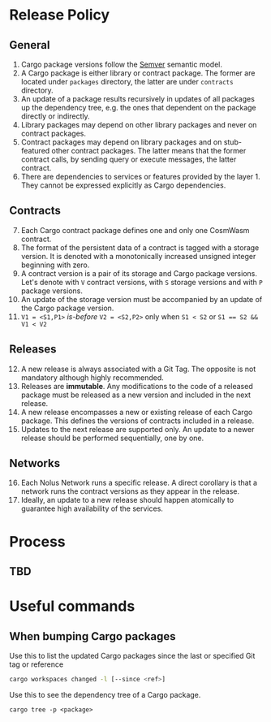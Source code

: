 # Release Policy

## General
1. Cargo package versions follow the [Semver](https://semver.org) semantic model.
2. A Cargo package is either library or contract package. The former are located under `packages` directory, the latter are under `contracts` directory.
3. An update of a package results recursively in updates of all packages up the dependency tree, e.g. the ones that dependent on the package directly or indirectly.
4. Library packages may depend on other library packages and never on contract packages.
5. Contract packages may depend on library packages and on stub-featured other contract packages. The latter means that the former contract calls, by sending query or execute messages, the latter contract.
6. There are dependencies to services or features provided by the layer 1. They cannot be expressed explicitly as Cargo dependencies.

## Contracts
7. Each Cargo contract package defines one and only one CosmWasm contract.
8. The format of the persistent data of a contract is tagged with a storage version. It is denoted with a monotonically increased unsigned integer beginning with zero.
9. A contract version is a pair of its storage and Cargo package versions. Let's denote with `V` contract versions, with `S` storage versions and with `P` package versions.
10. An update of the storage version must be accompanied by an update of the Cargo package version.
11. `V1 = <S1,P1>` *is-before* `V2 = <S2,P2>` only when `S1 < S2` or `S1 == S2 && V1 < V2`

## Releases
12. A new release is always associated with a Git Tag. The opposite is not mandatory although highly recommended.
13. Releases are **immutable**. Any modifications to the code of a released package must be released as a new version and included in the next release.
14. A new release encompasses a new or existing release of each Cargo package. This defines the versions of contracts included in a release.
15. Updates to the next release are supported only. An update to a newer release should be performed sequentially, one by one.

## Networks
16. Each Nolus Network runs a specific release. A direct corollary is that a network runs the contract versions as they appear in the release.
17. Ideally, an update to а new release should happen atomically to guarantee high availability of the services.

# Process
## TBD

# Useful commands
## When bumping Cargo packages
Use this to list the updated Cargo packages since the last or specified Git tag or reference

```bash
cargo workspaces changed -l [--since <ref>]
```

Use this to see the dependency tree of a Cargo package.

```
cargo tree -p <package>
```
